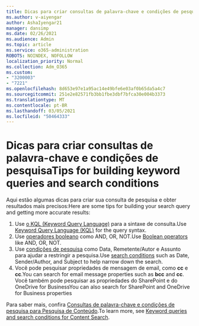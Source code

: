 ```yaml
---
title: Dicas para criar consultas de palavra-chave e condições de pesquisa
ms.author: v-aiyengar
author: AshaIyengar21
manager: dansimp
ms.date: 02/26/2021
ms.audience: Admin
ms.topic: article
ms.service: o365-administration
ROBOTS: NOINDEX, NOFOLLOW
localization_priority: Normal
ms.collection: Adm_O365
ms.custom:
- "3200003"
- "7221"
ms.openlocfilehash: 8d653e97e1a95ac14e49bfe6e03af0b65da5a4c7
ms.sourcegitcommit: 251e2e82571fb3bb1fbe3dbf7bfca30e004b3373
ms.translationtype: MT
ms.contentlocale: pt-BR
ms.lasthandoff: 03/05/2021
ms.locfileid: "50464333"
---
```

# <a name="tips-for-building-keyword-queries-and-search-conditions"></a><span data-ttu-id="32464-102">Dicas para criar consultas de palavra-chave e condições de pesquisa</span><span class="sxs-lookup"><span data-stu-id="32464-102">Tips for building keyword queries and search conditions</span></span>

<span data-ttu-id="32464-103">Aqui estão algumas dicas para criar sua consulta de pesquisa e obter resultados mais precisos:</span><span class="sxs-lookup"><span data-stu-id="32464-103">Here are some tips for building your search query and getting more accurate results:</span></span>

1. <span data-ttu-id="32464-104">Use [o KQL (Keyword Query Language)](https://go.microsoft.com/fwlink/?linkid=2101591) para a sintaxe de consulta.</span><span class="sxs-lookup"><span data-stu-id="32464-104">Use [Keyword Query Language (KQL)](https://go.microsoft.com/fwlink/?linkid=2101591) for the query syntax.</span></span>
1. <span data-ttu-id="32464-105">Use [operadores booleano](https://go.microsoft.com/fwlink/?linkid=2101592) como AND, OR, NOT.</span><span class="sxs-lookup"><span data-stu-id="32464-105">Use [Boolean operators](https://go.microsoft.com/fwlink/?linkid=2101592) like AND, OR, NOT.</span></span>
1. <span data-ttu-id="32464-106">Use [condições de pesquisa](https://go.microsoft.com/fwlink/?linkid=2102410) como Data, Remetente/Autor e Assunto para ajudar a restringir a pesquisa.</span><span class="sxs-lookup"><span data-stu-id="32464-106">Use [search conditions](https://go.microsoft.com/fwlink/?linkid=2102410) such as Date, Sender/Author, and Subject to help narrow down the search.</span></span>
1. <span data-ttu-id="32464-107">Você pode pesquisar propriedades de mensagem de email, como **cc** e **cc**.</span><span class="sxs-lookup"><span data-stu-id="32464-107">You can search for email message properties such as **bcc** and **cc**.</span></span> <span data-ttu-id="32464-108">Você também pode pesquisar as propriedades do SharePoint e do OneDrive for Business</span><span class="sxs-lookup"><span data-stu-id="32464-108">You can also search for SharePoint and OneDrive for Business properties</span></span>

<span data-ttu-id="32464-109">Para saber mais, confira [Consultas de palavra-chave e condições de pesquisa para Pesquisa de Conteúdo](https://go.microsoft.com/fwlink/?linkid=2102411).</span><span class="sxs-lookup"><span data-stu-id="32464-109">To learn more, see [Keyword queries and search conditions for Content Search](https://go.microsoft.com/fwlink/?linkid=2102411).</span></span>
